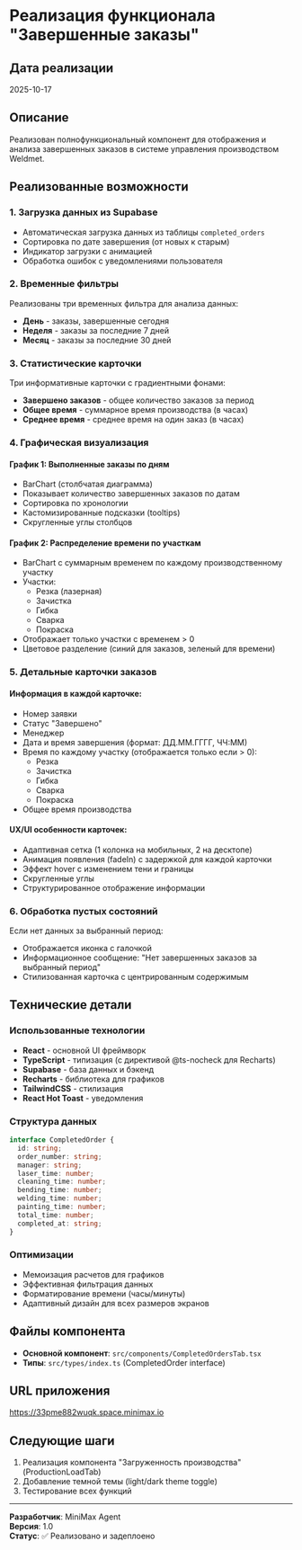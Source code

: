 # Реализация функционала "Завершенные заказы"

## Дата реализации
2025-10-17

## Описание
Реализован полнофункциональный компонент для отображения и анализа завершенных заказов в системе управления производством Weldmet.

## Реализованные возможности

### 1. Загрузка данных из Supabase
- Автоматическая загрузка данных из таблицы `completed_orders`
- Сортировка по дате завершения (от новых к старым)
- Индикатор загрузки с анимацией
- Обработка ошибок с уведомлениями пользователя

### 2. Временные фильтры
Реализованы три временных фильтра для анализа данных:
- **День** - заказы, завершенные сегодня
- **Неделя** - заказы за последние 7 дней
- **Месяц** - заказы за последние 30 дней

### 3. Статистические карточки
Три информативные карточки с градиентными фонами:
- **Завершено заказов** - общее количество заказов за период
- **Общее время** - суммарное время производства (в часах)
- **Среднее время** - среднее время на один заказ (в часах)

### 4. Графическая визуализация

#### График 1: Выполненные заказы по дням
- BarChart (столбчатая диаграмма)
- Показывает количество завершенных заказов по датам
- Сортировка по хронологии
- Кастомизированные подсказки (tooltips)
- Скругленные углы столбцов

#### График 2: Распределение времени по участкам
- BarChart с суммарным временем по каждому производственному участку
- Участки:
  - Резка (лазерная)
  - Зачистка
  - Гибка
  - Сварка
  - Покраска
- Отображает только участки с временем > 0
- Цветовое разделение (синий для заказов, зеленый для времени)

### 5. Детальные карточки заказов

#### Информация в каждой карточке:
- Номер заявки
- Статус "Завершено"
- Менеджер
- Дата и время завершения (формат: ДД.ММ.ГГГГ, ЧЧ:ММ)
- Время по каждому участку (отображается только если > 0):
  - Резка
  - Зачистка
  - Гибка
  - Сварка
  - Покраска
- Общее время производства

#### UX/UI особенности карточек:
- Адаптивная сетка (1 колонка на мобильных, 2 на десктопе)
- Анимация появления (fadeIn) с задержкой для каждой карточки
- Эффект hover с изменением тени и границы
- Скругленные углы
- Структурированное отображение информации

### 6. Обработка пустых состояний
Если нет данных за выбранный период:
- Отображается иконка с галочкой
- Информационное сообщение: "Нет завершенных заказов за выбранный период"
- Стилизованная карточка с центрированным содержимым

## Технические детали

### Использованные технологии
- **React** - основной UI фреймворк
- **TypeScript** - типизация (с директивой @ts-nocheck для Recharts)
- **Supabase** - база данных и бэкенд
- **Recharts** - библиотека для графиков
- **TailwindCSS** - стилизация
- **React Hot Toast** - уведомления

### Структура данных
```typescript
interface CompletedOrder {
  id: string;
  order_number: string;
  manager: string;
  laser_time: number;
  cleaning_time: number;
  bending_time: number;
  welding_time: number;
  painting_time: number;
  total_time: number;
  completed_at: string;
}
```

### Оптимизации
- Мемоизация расчетов для графиков
- Эффективная фильтрация данных
- Форматирование времени (часы/минуты)
- Адаптивный дизайн для всех размеров экранов

## Файлы компонента
- **Основной компонент**: `src/components/CompletedOrdersTab.tsx`
- **Типы**: `src/types/index.ts` (CompletedOrder interface)

## URL приложения
https://33pme882wuqk.space.minimax.io

## Следующие шаги
1. Реализация компонента "Загруженность производства" (ProductionLoadTab)
2. Добавление темной темы (light/dark theme toggle)
3. Тестирование всех функций

---
**Разработчик**: MiniMax Agent  
**Версия**: 1.0  
**Статус**: ✅ Реализовано и задеплоено
